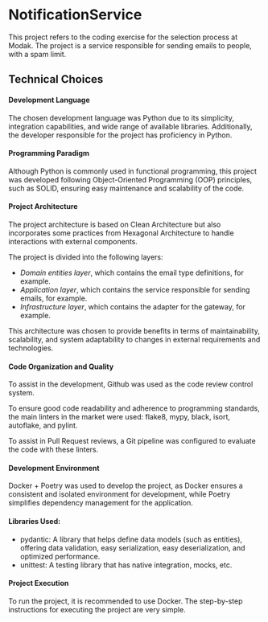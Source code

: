 # NotificationService
This project refers to the coding exercise for the selection process at Modak. The project is a service responsible for sending emails to people, with a spam limit.

## Technical Choices

#### Development Language
The chosen development language was Python due to its simplicity, integration capabilities, and wide range of available libraries. Additionally, the developer responsible for the project has proficiency in Python.

#### Programming Paradigm
Although Python is commonly used in functional programming, this project was developed following Object-Oriented Programming (OOP) principles, such as SOLID, ensuring easy maintenance and scalability of the code.

#### Project Architecture
The project architecture is based on Clean Architecture but also incorporates some practices from Hexagonal Architecture to handle interactions with external components.

The project is divided into the following layers:

- _Domain entities layer_, which contains the email type definitions, for example.
- _Application layer_, which contains the service responsible for sending emails, for example.
- _Infrastructure layer_, which contains the adapter for the gateway, for example.

This architecture was chosen to provide benefits in terms of maintainability, scalability, and system adaptability to changes in external requirements and technologies.

#### Code Organization and Quality
To assist in the development, Github was used as the code review control system.

To ensure good code readability and adherence to programming standards, the main linters in the market were used: flake8, mypy, black, isort, autoflake, and pylint.

To assist in Pull Request reviews, a Git pipeline was configured to evaluate the code with these linters.

#### Development Environment
Docker + Poetry was used to develop the project, as Docker ensures a consistent and isolated environment for development, while Poetry simplifies dependency management for the application.

#### Libraries Used:

- pydantic: A library that helps define data models (such as entities), offering data validation, easy serialization, easy deserialization, and optimized performance.
- unittest: A testing library that has native integration, mocks, etc.

#### Project Execution
To run the project, it is recommended to use Docker. The step-by-step instructions for executing the project are very simple.
